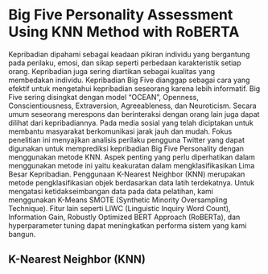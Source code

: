 # Big Five Personality Assessment Using KNN Method with RoBERTA
Kepribadian dipahami sebagai keadaan pikiran individu yang bergantung pada perilaku, emosi, dan sikap seperti perbedaan karakteristik setiap orang. Kepribadian juga sering diartikan sebagai kualitas yang membedakan individu. Kepribadian Big Five dianggap sebagai cara yang efektif untuk mengetahui kepribadian seseorang karena lebih informatif. Big Five sering disingkat dengan model “OCEAN”, Openness, Conscientiousness, Extraversion, Agreeableness, dan Neuroticism. Secara umum seseorang merespons dan berinteraksi dengan orang lain juga dapat dilihat dari kepribadiannya. Pada media sosial yang telah diciptakan untuk membantu masyarakat berkomunikasi jarak jauh dan mudah.  Fokus penelitian ini menyajikan analisis perilaku pengguna Twitter yang dapat digunakan untuk memprediksi kepribadian Big Five Personality dengan menggunakan metode KNN. Aspek penting yang perlu diperhatikan dalam menggunakan metode ini yaitu keakuratan dalam mengklasifikasikan Lima Besar Kepribadian. 
Penggunaan K-Nearest Neighbor (KNN) merupakan metode pengklasifikasian objek berdasarkan data latih terdekatnya. Untuk mengatasi ketidakseimbangan data pada data pelatihan, kami menggunakan K-Means SMOTE (Synthetic Minority Oversampling Technique). Fitur lain seperti LIWC (Linguistic Inquiry Word Count), Information Gain, Robustly Optimized BERT Approach (RoBERTa), dan hyperparameter tuning dapat meningkatkan performa sistem yang kami bangun. 

## K-Nearest Neighbor (KNN)
